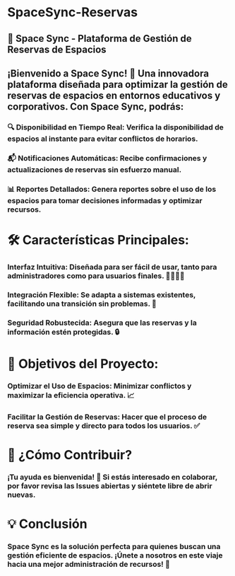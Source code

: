 # SpaceSync-Reservas
## 🌌 Space Sync - Plataforma de Gestión de Reservas de Espacios 
## ¡Bienvenido a Space Sync! 🚀 Una innovadora plataforma diseñada para optimizar la gestión de reservas de espacios en entornos educativos y corporativos. Con Space Sync, podrás:
### 🔍 Disponibilidad en Tiempo Real: Verifica la disponibilidad de espacios al instante para evitar conflictos de horarios.
### 📬 Notificaciones Automáticas: Recibe confirmaciones y actualizaciones de reservas sin esfuerzo manual.
### 📊 Reportes Detallados: Genera reportes sobre el uso de los espacios para tomar decisiones informadas y optimizar recursos.
# 🛠️ Características Principales:
### Interfaz Intuitiva: Diseñada para ser fácil de usar, tanto para administradores como para usuarios finales. 👩‍💻👨‍💻
### Integración Flexible: Se adapta a sistemas existentes, facilitando una transición sin problemas. 🔄
### Seguridad Robustecida: Asegura que las reservas y la información estén protegidas. 🔒
# 🎯 Objetivos del Proyecto:
### Optimizar el Uso de Espacios: Minimizar conflictos y maximizar la eficiencia operativa. 📈
### Facilitar la Gestión de Reservas: Hacer que el proceso de reserva sea simple y directo para todos los usuarios. ✅
# 📅 ¿Cómo Contribuir?
### ¡Tu ayuda es bienvenida! 🤝 Si estás interesado en colaborar, por favor revisa las Issues abiertas y siéntete libre de abrir nuevas.
# 💡 Conclusión
### Space Sync es la solución perfecta para quienes buscan una gestión eficiente de espacios. ¡Únete a nosotros en este viaje hacia una mejor administración de recursos! 🌟
